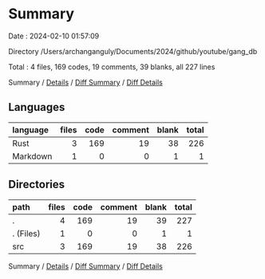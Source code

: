 # Summary

Date : 2024-02-10 01:57:09

Directory /Users/archanganguly/Documents/2024/github/youtube/gang_db

Total : 4 files,  169 codes, 19 comments, 39 blanks, all 227 lines

Summary / [Details](details.md) / [Diff Summary](diff.md) / [Diff Details](diff-details.md)

## Languages
| language | files | code | comment | blank | total |
| :--- | ---: | ---: | ---: | ---: | ---: |
| Rust | 3 | 169 | 19 | 38 | 226 |
| Markdown | 1 | 0 | 0 | 1 | 1 |

## Directories
| path | files | code | comment | blank | total |
| :--- | ---: | ---: | ---: | ---: | ---: |
| . | 4 | 169 | 19 | 39 | 227 |
| . (Files) | 1 | 0 | 0 | 1 | 1 |
| src | 3 | 169 | 19 | 38 | 226 |

Summary / [Details](details.md) / [Diff Summary](diff.md) / [Diff Details](diff-details.md)